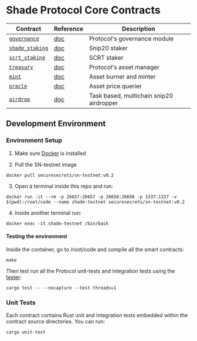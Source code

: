 # Shade Protocol Core Contracts
| Contract                    | Reference                         | Description                           |
| --------------------------- | --------------------------------- | ------------------------------------- |
| [`governance`](./contracts/governance)  | [doc](./contracts/governance/README.md) | Protocol's governance module |
| [`shade_staking`](./contracts/staking)  | [doc](./contracts/staking/README.md) | Snip20 staker |
| [`scrt_staking`](./contracts/scrt_staking)  | [doc](./contracts/scrt_staking/README.md) | SCRT staker |
| [`treasury`](./contracts/treasury)  | [doc](./contracts/treasury/README.md) | Protocol's asset manager |
| [`mint`](./contracts/micro_mint)  | [doc](./contracts/micro_mint/README.md) | Asset burner and minter |
| [`oracle`](./contracts/oracle)  | [doc](./contracts/oracle/README.md) | Asset price querier |
| [`airdrop`](./contracts/airdrop)  | [doc](./contracts/airdrop/README.md) | Task based, multichain snip20 airdropper  |

## Development Environment

### Environment Setup

1. Make sure [Docker](https://www.docker.com/) is installed

2. Pull the SN-testnet image
```shell
docker pull securesecrets/sn-testnet:v0.2
```

3. Open a terminal inside this repo and run:
```shell
docker run -it --rm -p 26657:26657 -p 26656:26656 -p 1337:1337 -v $(pwd):/root/code --name shade-testnet securesecrets/sn-testnet:v0.2
```

4. Inside another terminal run:
```shell
docker exec -it shade-testnet /bin/bash
```

#### Testing the environment
Inside the container, go to /root/code and compile all the smart contracts:
```
make
```
Then test run all the Protocol unit-tests and integration tests using the [tester](packages/network_integration):
```shell
cargo test -- --nocapture --test-threads=1
```

### Unit Tests

Each contract contains Rust unit and integration tests embedded within the contract source directories. You can run:

```sh
cargo unit-test
```